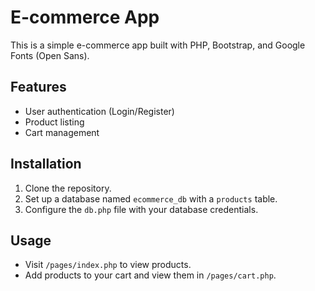 # E-commerce App

This is a simple e-commerce app built with PHP, Bootstrap, and Google Fonts (Open Sans).

## Features
- User authentication (Login/Register)
- Product listing
- Cart management

## Installation
1. Clone the repository.
2. Set up a database named `ecommerce_db` with a `products` table.
3. Configure the `db.php` file with your database credentials.

## Usage
- Visit `/pages/index.php` to view products.
- Add products to your cart and view them in `/pages/cart.php`.
